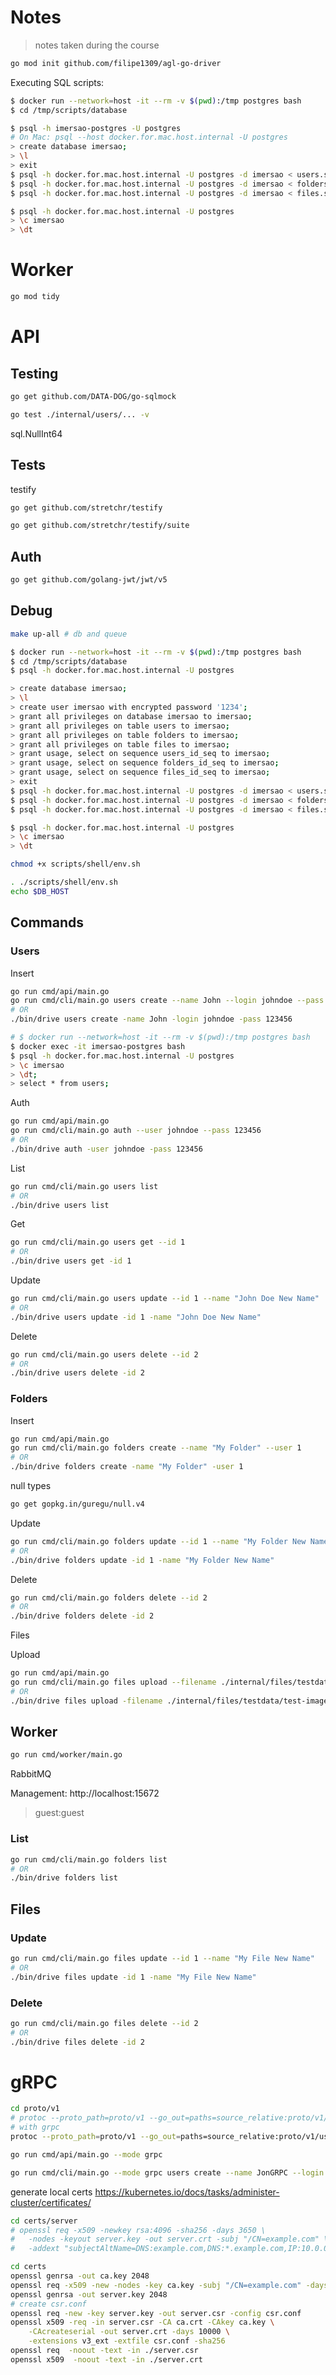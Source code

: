# Notes

> notes taken during the course

```sh
go mod init github.com/filipe1309/agl-go-driver
```

Executing SQL scripts:

```bash
$ docker run --network=host -it --rm -v $(pwd):/tmp postgres bash
$ cd /tmp/scripts/database
```

```bash
$ psql -h imersao-postgres -U postgres
# On Mac: psql --host docker.for.mac.host.internal -U postgres
> create database imersao;
> \l
> exit
$ psql -h docker.for.mac.host.internal -U postgres -d imersao < users.sql
$ psql -h docker.for.mac.host.internal -U postgres -d imersao < folders.sql
$ psql -h docker.for.mac.host.internal -U postgres -d imersao < files.sql

$ psql -h docker.for.mac.host.internal -U postgres
> \c imersao
> \dt
```

# Worker

```bash
go mod tidy
```

# API

## Testing

```bash
go get github.com/DATA-DOG/go-sqlmock
```

```bash
go test ./internal/users/... -v
```

sql.NullInt64

## Tests

testify

```bash
go get github.com/stretchr/testify
```

```bash
go get github.com/stretchr/testify/suite
```


## Auth

```bash
go get github.com/golang-jwt/jwt/v5
```

## Debug

```bash
make up-all # db and queue
```

```bash
$ docker run --network=host -it --rm -v $(pwd):/tmp postgres bash
$ cd /tmp/scripts/database
$ psql -h docker.for.mac.host.internal -U postgres

> create database imersao;
> \l
> create user imersao with encrypted password '1234';
> grant all privileges on database imersao to imersao;
> grant all privileges on table users to imersao;
> grant all privileges on table folders to imersao;
> grant all privileges on table files to imersao;
> grant usage, select on sequence users_id_seq to imersao;
> grant usage, select on sequence folders_id_seq to imersao;
> grant usage, select on sequence files_id_seq to imersao;
> exit
$ psql -h docker.for.mac.host.internal -U postgres -d imersao < users.sql
$ psql -h docker.for.mac.host.internal -U postgres -d imersao < folders.sql
$ psql -h docker.for.mac.host.internal -U postgres -d imersao < files.sql

$ psql -h docker.for.mac.host.internal -U postgres
> \c imersao
> \dt
```

```bash
chmod +x scripts/shell/env.sh
```

```bash
. ./scripts/shell/env.sh
echo $DB_HOST
```

## Commands

### Users

Insert

```bash
go run cmd/api/main.go
go run cmd/cli/main.go users create --name John --login johndoe --pass 123456
# OR
./bin/drive users create -name John -login johndoe -pass 123456
```

```bash
# $ docker run --network=host -it --rm -v $(pwd):/tmp postgres bash
$ docker exec -it imersao-postgres bash
$ psql -h docker.for.mac.host.internal -U postgres
> \c imersao
> \dt;
> select * from users;
````


Auth

```bash
go run cmd/api/main.go
go run cmd/cli/main.go auth --user johndoe --pass 123456
# OR
./bin/drive auth -user johndoe -pass 123456
```

List

```bash
go run cmd/cli/main.go users list
# OR
./bin/drive users list
```

Get

```bash
go run cmd/cli/main.go users get --id 1
# OR
./bin/drive users get -id 1
```

Update

```bash
go run cmd/cli/main.go users update --id 1 --name "John Doe New Name"
# OR
./bin/drive users update -id 1 -name "John Doe New Name"
```

Delete

```bash
go run cmd/cli/main.go users delete --id 2
# OR
./bin/drive users delete -id 2
```

### Folders

Insert

```bash
go run cmd/api/main.go
go run cmd/cli/main.go folders create --name "My Folder" --user 1
# OR
./bin/drive folders create -name "My Folder" -user 1
```

null types
```bash
go get gopkg.in/guregu/null.v4
```

Update

```bash
go run cmd/cli/main.go folders update --id 1 --name "My Folder New Name"
# OR
./bin/drive folders update -id 1 -name "My Folder New Name"
```

Delete

```bash
go run cmd/cli/main.go folders delete --id 2
# OR
./bin/drive folders delete -id 2
```

Files

Upload

```bash
go run cmd/api/main.go
go run cmd/cli/main.go files upload --filename ./internal/files/testdata/test-image-1.jpg
# OR
./bin/drive files upload -filename ./internal/files/testdata/test-image-1.jpg
```

## Worker

```bash
go run cmd/worker/main.go
```

RabbitMQ

Management:
http://localhost:15672
> guest:guest


### List

```bash
go run cmd/cli/main.go folders list
# OR
./bin/drive folders list
```

## Files

### Update

```bash
go run cmd/cli/main.go files update --id 1 --name "My File New Name"
# OR
./bin/drive files update -id 1 -name "My File New Name"
```

### Delete

```bash
go run cmd/cli/main.go files delete --id 2
# OR
./bin/drive files delete -id 2
```


# gRPC

```bash
cd proto/v1
# protoc --proto_path=proto/v1 --go_out=paths=source_relative:proto/v1/users proto/v1/user.proto
# with grpc
protoc --proto_path=proto/v1 --go_out=paths=source_relative:proto/v1/users --go-grpc_out=paths=source_relative:proto/v1/users proto/v1/user.proto
```

```bash
go run cmd/api/main.go --mode grpc 
```

```bash
go run cmd/cli/main.go --mode grpc users create --name JonGRPC --login john.grpc --pass 1234
```

generate local certs
https://kubernetes.io/docs/tasks/administer-cluster/certificates/
```bash
cd certs/server
# openssl req -x509 -newkey rsa:4096 -sha256 -days 3650 \
#   -nodes -keyout server.key -out server.crt -subj "/CN=example.com" \
#   -addext "subjectAltName=DNS:example.com,DNS:*.example.com,IP:10.0.0.1"

cd certs
openssl genrsa -out ca.key 2048
openssl req -x509 -new -nodes -key ca.key -subj "/CN=example.com" -days 10000 -out ca.crt
openssl genrsa -out server.key 2048
# create csr.conf
openssl req -new -key server.key -out server.csr -config csr.conf
openssl x509 -req -in server.csr -CA ca.crt -CAkey ca.key \
    -CAcreateserial -out server.crt -days 10000 \
    -extensions v3_ext -extfile csr.conf -sha256
openssl req  -noout -text -in ./server.csr
openssl x509  -noout -text -in ./server.crt
```



  ```bash

